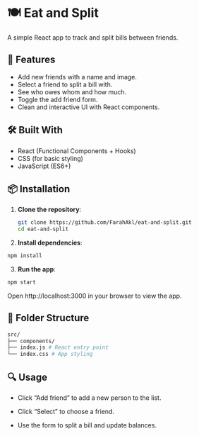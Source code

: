 # 🍽️ Eat and Split

A simple React app to track and split bills between friends.

## 🧠 Features

- Add new friends with a name and image.
- Select a friend to split a bill with.
- See who owes whom and how much.
- Toggle the add friend form.
- Clean and interactive UI with React components.

## 🛠️ Built With

- React (Functional Components + Hooks)
- CSS (for basic styling)
- JavaScript (ES6+)

## 📦 Installation

1. **Clone the repository**:

   ```bash
   git clone https://github.com/FarahAkl/eat-and-split.git
   cd eat-and-split
   ```

2. **Install dependencies**:

```bash
npm install

```

3. **Run the app**:

```bash
npm start

```
Open http://localhost:3000 in your browser to view the app.

## 📁 Folder Structure

```bash
src/
├── components/ 
├── index.js # React entry point
└── index.css # App styling

```
## 🔍 Usage

- Click “Add friend” to add a new person to the list.

- Click “Select” to choose a friend.

- Use the form to split a bill and update balances.
